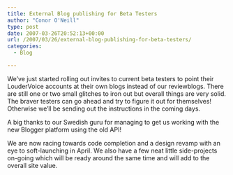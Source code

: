 ```yaml
---
title: External Blog publishing for Beta Testers
author: "Conor O'Neill"
type: post
date: 2007-03-26T20:52:13+00:00
url: /2007/03/26/external-blog-publishing-for-beta-testers/
categories:
  - Blog

---
```

We&#8217;ve just started rolling out invites to current beta testers to point their LouderVoice accounts at their own blogs instead of our reviewblogs. There are still one or two small glitches to iron out but overall things are very solid. The braver testers can go ahead and try to figure it out for themselves! Otherwise we&#8217;ll be sending out the instructions in the coming days.

A big thanks to our Swedish guru for managing to get us working with the new Blogger platform using the old API!

We are now racing towards code completion and a design revamp with an eye to soft-launching in April. We also have a few neat little side-projects on-going which will be ready around the same time and will add to the overall site value.